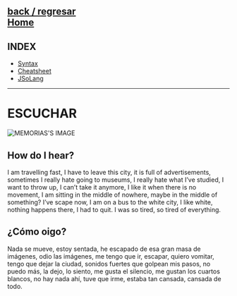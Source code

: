 [back / regresar](../README.md)  
[Home](../../README.md)  
------------------------------------------------------------------------------- 
## INDEX
  
+ [Syntax](syntxEscuchar.md)
+ [Cheatsheet](Escuchar_cheatsheet.pdf) 
+ [JSoLang](jsolangEscuchar.peg)
  
-------------------------------------------------------------------------------
# ESCUCHAR

![MEMORIAS'S IMAGE](https://jac307.github.io/MEMORIAS/img/escucharSyntax.jpg)

## How do I hear?

I am travelling fast, I have to leave this city, it is full of advertisements, sometimes I really hate going to museums, I really hate what I’ve studied, I want to throw up, I can’t take it anymore, I like it when there is no movement, I am sitting in the middle of nowhere, maybe in the middle of something? I’ve scape now, I am on a bus to the white city, I like white, nothing happens there, I had to quit. I was so tired, so tired of everything. <br/>

## ¿Cómo oigo?

Nada se mueve, estoy sentada, he escapado de esa gran masa de imágenes, odio las imágenes, me tengo que ir, escapar, quiero vomitar, tengo que dejar la ciudad, sonidos fuertes que golpean mis pasos, no puedo más, la dejo, lo siento, me gusta el silencio, me gustan los cuartos blancos, no hay nada ahí, tuve que irme, estaba tan cansada, cansada de todo. <br/>
